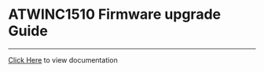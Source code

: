 # ATWINC1510 Firmware upgrade Guide

-----

[Click Here](https://onlinedocs.microchip.com/v2/keyword-lookup?keyword=SAM_E51_WIFI7_ATWINC1510_FIRMWARE_UPGRADE&redirect=true) to view documentation